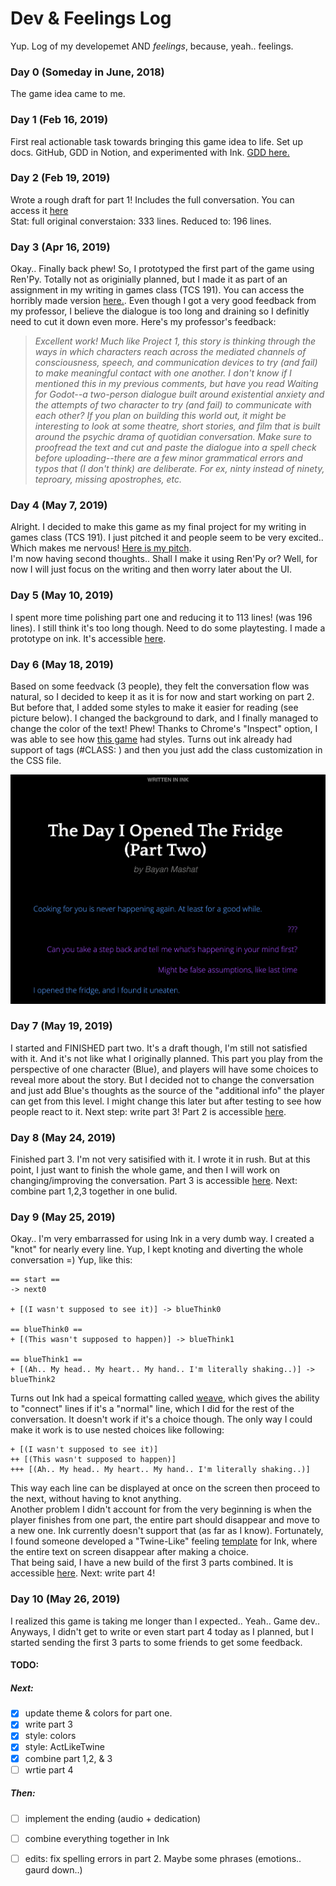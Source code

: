 # Dev & Feelings Log

Yup. Log of my developemet AND _feelings_, because, yeah.. feelings. 

### Day 0 (Someday in June, 2018) 
The game idea came to me.

### Day 1 (Feb 16, 2019) 
First real actionable task towards bringing this game idea to life. Set up docs. GitHub, GDD in Notion, and experimented with Ink. [GDD here.](https://www.notion.so/bmmashat/The-Day-I-Opened-The-Fridge-Game-69d833d91b7f473e9475f9eceaeb8a05)

### Day 2 (Feb 19, 2019)
Wrote a rough draft for part 1! Includes the full conversation. You can access it [here](https://docs.google.com/spreadsheets/d/16gAga-8uIu6R6mer9m4d9gmwYIOU6H50HAn1Ma33y58/edit#gid=1559134232) <br>
Stat: full original converstaion: 333 lines. Reduced to: 196 lines.

### Day 3 (Apr 16, 2019) 
Okay.. Finally back phew! So, I prototyped the first part of the game using Ren'Py. Totally not as originially planned, but I made it as part of an assignment in my writing in games class (TCS 191). You can access the horribly made version [here.](https://bmmashat.itch.io/the-day-i-opened-the-fridge). Even though I got a very good feedback from my professor, I believe the dialogue is too long and draining so I definitly need to cut it down even more. Here's my professor's feedback: 
> _Excellent work! Much like Project 1, this story is thinking through the ways in which characters reach across the mediated channels of consciousness, speech, and communication devices to try (and fail) to make meaningful contact with one another. I don't know if I mentioned this in my previous comments, but have you read Waiting for Godot--a two-person dialogue built around existential anxiety and the attempts of two character to try (and fail) to communicate with each other? If you plan on building this world out, it might be interesting to look at some theatre, short stories, and film that is built around the psychic drama of quotidian conversation. Make sure to proofread the text and cut and paste the dialogue into a spell check before uploading--there are a few minor grammatical errors and typos that (I don't think) are deliberate. For ex, ninty instead of ninety, teproary, missing apostrophes, etc._

### Day 4 (May 7, 2019) 
Alright. I decided to make this game as my final project for my writing in games class (TCS 191). I just pitched it and people seem to be very excited.. Which makes me nervous! [Here is my pitch](https://docs.google.com/presentation/d/1YInIJs9fiFnqte8Hz3Ug0oyNnVhcQ6Ftg02fu3GRNAI/edit?usp=sharing). <br>
I'm now having second thoughts.. Shall I make it using Ren'Py or? Well, for now I will just focus on the writing and then worry later about the UI. 

### Day 5 (May 10, 2019)
I spent more time polishing part one and reducing it to 113 lines! (was 196 lines). I still think it's too long though. Need to do some playtesting. I made a prototype on ink. It's accessible [here](https://bmmashat.itch.io/the-day-i-opened-the-fridge-part-one). 

### Day 6 (May 18, 2019)
Based on some feedvack (3 people), they felt the conversation flow was natural, so I decided to keep it as it is for now and start working on part 2. But before that, I added some styles to make it easier for reading (see picture below). I changed the background to dark, and I finally managed to change the color of the text! Phew! Thanks to Chrome's "Inspect" option, I was able to see how [this game](https://h-anklebone.itch.io/a-song-for-kharon) had styles. Turns out ink already had support of tags (#CLASS: <whatever>) and then you just add the class customization in the CSS file. 

![screenshot](https://github.com/bmmashat/the-day-i-opened-the-fridge/blob/master/screenshots/darkcolors.jpg "screenshot of colros")


### Day 7 (May 19, 2019) 
I started and FINISHED part two. It's a draft though, I'm still not satisfied with it. And it's not like what I originally planned. This part you play from the perspective of one character (Blue), and players will have some choices to reveal more about the story. But I decided not to change the conversation and just add Blue's thoughts as the source of the "additional info" the player can get from this level. I might change this later but after testing to see how people react to it. Next step: write part 3! Part 2 is accessible [here](https://bmmashat.itch.io/the-day-i-opened-the-fridge-part-two). 

### Day 8 (May 24, 2019) 
Finished part 3. I'm not very satisified with it. I wrote it in rush. But at this point, I just want to finish the whole game, and then I will work on changing/improving the conversation. Part 3 is accessible [here](https://bmmashat.itch.io/the-day-i-opened-the-fridge-part-three). Next: combine part 1,2,3 together in one bulid.

### Day 9 (May 25, 2019) 
Okay.. I'm very embarrassed for using Ink in a very dumb way. I created a "knot" for nearly every line. Yup, I kept knoting and diverting the whole conversation =) Yup, like this: 
```
== start == 
-> next0

+ [(I wasn't supposed to see it)] -> blueThink0

== blueThink0 == 
+ [(This wasn't supposed to happen)] -> blueThink1

== blueThink1 == 
+ [(Ah.. My head.. My heart.. My hand.. I'm literally shaking..)] -> blueThink2

```

Turns out Ink had a speical formatting called [weave](https://github.com/inkle/ink/blob/master/Documentation/WritingWithInk.md#part-2-weave), which gives the ability to "connect" lines if it's a "normal" line, which I did for the rest of the conversation. It doesn't work if it's a choice though. The only way I could make it work is to use nested choices like following: 
```
+ [(I wasn't supposed to see it)] 
++ [(This wasn't supposed to happen)] 
+++ [(Ah.. My head.. My heart.. My hand.. I'm literally shaking..)] 
```
This way each line can be displayed at once on the screen then proceed to the next, without having to knot anything. <br>
Another problem I didn't account for from the very beginning is when the player finishes from one part, the entire part should disappear and move to a new one. Ink currently doesn't support that (as far as I know). Fortunately, I found someone developed a "Twine-Like" feeling [template](https://github.com/wickedlyethan/ink-soaked) for Ink, where the entire text on screen disappear after making a choice. <br>
That being said, I have a new build of the first 3 parts combined. It is accessible [here](https://bmmashat.itch.io/the-day-i-opened-the-fridge-three-parts). Next: write part 4!

### Day 10 (May 26, 2019)
I realized this game is taking me longer than I expected.. Yeah.. Game dev.. Anyways, I didn't get to write or even start part 4 today as I planned, but I started sending the first 3 parts to some friends to get some feedback. 

#### TODO: 
##### Next: 
- [x] update theme & colors for part one.
- [x] write part 3 
- [x] style: colors
- [x] style: ActLikeTwine
- [x] combine part 1,2, & 3
- [ ] wrtie part 4 
##### Then:
- [ ] implement the ending (audio + dedication)
- [ ] combine everything together in Ink
- [ ] edits: fix spelling errors in part 2. Maybe some phrases (emotions.. gaurd down..)

